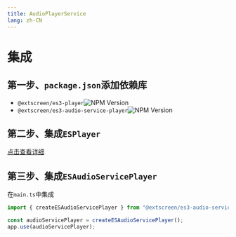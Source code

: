```yaml
---
title: AudioPlayerService
lang: zh-CN
---
```


# 集成

## 第一步、`package.json`添加依赖库

* `@extscreen/es3-player`![NPM Version](https://img.shields.io/npm/v/@extscreen/es3-player)
* `@extscreen/es3-audio-service-player`![NPM Version](https://img.shields.io/npm/v/@extscreen/es3-audio-service-player)

## 第二步、集成`ESPlayer`

[点击查看详细](/zh-CN/component/player/player#集成)

## 第三步、集成`ESAudioServicePlayer`

在`main.ts`中集成

```ts
import { createESAudioServicePlayer } from "@extscreen/es3-audio-service-player";

const audioServicePlayer = createESAudioServicePlayer();
app.use(audioServicePlayer);
```
